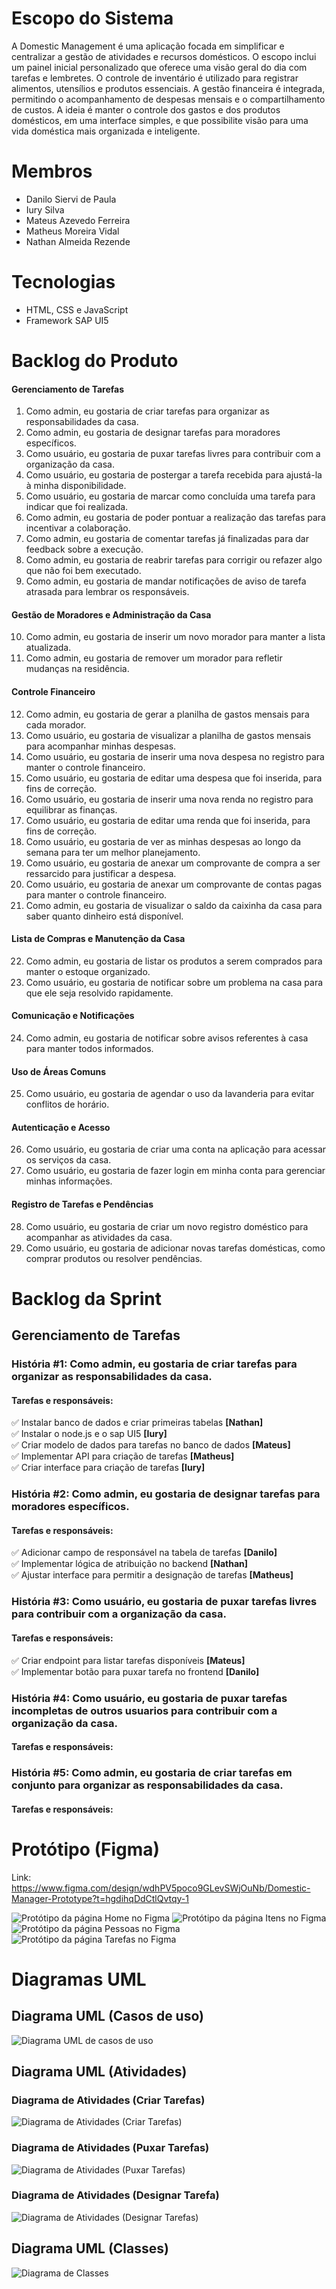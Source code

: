 # Escopo do Sistema
A Domestic Management é uma aplicação focada em simplificar e centralizar a gestão de atividades e recursos domésticos. O escopo inclui um painel inicial personalizado que oferece uma visão geral do dia com tarefas e lembretes. O controle de inventário é utilizado para registrar alimentos, utensílios e produtos essenciais. A gestão financeira é integrada, permitindo o acompanhamento de despesas mensais e o compartilhamento de custos. A ideia é manter o controle dos gastos e dos produtos domésticos, em uma interface simples, e que possibilite visão para uma vida doméstica mais organizada e inteligente.

# Membros
- Danilo Siervi de Paula
- Iury Silva
- Mateus Azevedo Ferreira
- Matheus Moreira Vidal
- Nathan Almeida Rezende

# Tecnologias
- HTML, CSS e JavaScript
- Framework SAP UI5

# Backlog do Produto
#### **Gerenciamento de Tarefas**  
1. Como admin, eu gostaria de criar tarefas para organizar as responsabilidades da casa.  
2. Como admin, eu gostaria de designar tarefas para moradores específicos.  
3. Como usuário, eu gostaria de puxar tarefas livres para contribuir com a organização da casa.  
4. Como usuário, eu gostaria de postergar a tarefa recebida para ajustá-la à minha disponibilidade.  
5. Como usuário, eu gostaria de marcar como concluída uma tarefa para indicar que foi realizada.  
6. Como admin, eu gostaria de poder pontuar a realização das tarefas para incentivar a colaboração.  
7. Como admin, eu gostaria de comentar tarefas já finalizadas para dar feedback sobre a execução.  
8. Como admin, eu gostaria de reabrir tarefas para corrigir ou refazer algo que não foi bem executado.  
9. Como admin, eu gostaria de mandar notificações de aviso de tarefa atrasada para lembrar os responsáveis.  

#### **Gestão de Moradores e Administração da Casa**  
10. Como admin, eu gostaria de inserir um novo morador para manter a lista atualizada.  
11. Como admin, eu gostaria de remover um morador para refletir mudanças na residência.  

#### **Controle Financeiro**  
12. Como admin, eu gostaria de gerar a planilha de gastos mensais para cada morador.  
13. Como usuário, eu gostaria de visualizar a planilha de gastos mensais para acompanhar minhas despesas.  
14. Como usuário, eu gostaria de inserir uma nova despesa no registro para manter o controle financeiro.  
15. Como usuário, eu gostaria de editar uma despesa que foi inserida, para fins de correção.  
16. Como usuário, eu gostaria de inserir uma nova renda no registro para equilibrar as finanças.  
17. Como usuário, eu gostaria de editar uma renda que foi inserida, para fins de correção.  
18. Como usuário, eu gostaria de ver as minhas despesas ao longo da semana para ter um melhor planejamento.  
19. Como usuário, eu gostaria de anexar um comprovante de compra a ser ressarcido para justificar a despesa.  
20. Como usuário, eu gostaria de anexar um comprovante de contas pagas para manter o controle financeiro.  
21. Como admin, eu gostaria de visualizar o saldo da caixinha da casa para saber quanto dinheiro está disponível.  

#### **Lista de Compras e Manutenção da Casa**  
22. Como admin, eu gostaria de listar os produtos a serem comprados para manter o estoque organizado.  
23. Como usuário, eu gostaria de notificar sobre um problema na casa para que ele seja resolvido rapidamente.  

#### **Comunicação e Notificações**  
24. Como admin, eu gostaria de notificar sobre avisos referentes à casa para manter todos informados.  

#### **Uso de Áreas Comuns**  
25. Como usuário, eu gostaria de agendar o uso da lavanderia para evitar conflitos de horário.  

#### **Autenticação e Acesso**  
26. Como usuário, eu gostaria de criar uma conta na aplicação para acessar os serviços da casa.  
27. Como usuário, eu gostaria de fazer login em minha conta para gerenciar minhas informações.  

#### **Registro de Tarefas e Pendências**  
28. Como usuário, eu gostaria de criar um novo registro doméstico para acompanhar as atividades da casa.  
29. Como usuário, eu gostaria de adicionar novas tarefas domésticas, como comprar produtos ou resolver pendências.  


# **Backlog da Sprint**  

## **Gerenciamento de Tarefas**  

### **História #1: Como admin, eu gostaria de criar tarefas para organizar as responsabilidades da casa.**  
#### **Tarefas e responsáveis:**  
✅ Instalar banco de dados e criar primeiras tabelas **[Nathan]**  
✅ Instalar o node.js e o sap UI5 **[Iury]**  
✅ Criar modelo de dados para tarefas no banco de dados **[Mateus]**  
✅ Implementar API para criação de tarefas **[Matheus]**  
✅ Criar interface para criação de tarefas **[Iury]**  

### **História #2: Como admin, eu gostaria de designar tarefas para moradores específicos.**  
#### **Tarefas e responsáveis:**  
✅ Adicionar campo de responsável na tabela de tarefas **[Danilo]**  
✅ Implementar lógica de atribuição no backend **[Nathan]**  
✅ Ajustar interface para permitir a designação de tarefas **[Matheus]**  

### **História #3: Como usuário, eu gostaria de puxar tarefas livres para contribuir com a organização da casa.**  
#### **Tarefas e responsáveis:**  
✅ Criar endpoint para listar tarefas disponíveis **[Mateus]**  
✅ Implementar botão para puxar tarefa no frontend **[Danilo]**  

### **História #4: Como usuário, eu gostaria de puxar tarefas incompletas de outros usuarios para contribuir com a organização da casa.** 
#### **Tarefas e responsáveis:**

### **História #5: Como admin, eu gostaria de criar tarefas em conjunto para organizar as responsabilidades da casa.**
#### **Tarefas e responsáveis:**

# **Protótipo (Figma)**
Link: <https://www.figma.com/design/wdhPV5poco9GLevSWjOuNb/Domestic-Manager-Prototype?t=hgdihqDdCtlQvtqy-1>

<img src="Imagens-Figma/Home.jpg" alt="Protótipo da página Home no Figma" >
<img src="Imagens-Figma/Itens.jpg" alt="Protótipo da página Itens no Figma" >
<img src="Imagens-Figma/Pessoas.jpg" alt="Protótipo da página Pessoas no Figma" >
<img src="Imagens-Figma/Tarefas.jpg" alt="Protótipo da página Tarefas no Figma" >

# **Diagramas UML**

## **Diagrama UML (Casos de uso)** 

<img src="Diagramas-UML/Diagrama-CasosDeUso.png" alt="Diagrama UML de casos de uso" >

## **Diagrama UML (Atividades)**

### **Diagrama de Atividades (Criar Tarefas)** 

<img src="Diagramas-UML/Diagrama-Atividades(Criar-Tarefa).png" alt="Diagrama de Atividades (Criar Tarefas)">

### **Diagrama de Atividades (Puxar Tarefas)**

<img src="Diagramas-UML/Diagrama-Atividades(Puxar-Tarefa).png" alt="Diagrama de Atividades (Puxar Tarefas)">

### **Diagrama de Atividades (Designar Tarefa)**

<img src="Diagramas-UML/Diagrama-Atividades(Designar-Tarefa).png" alt="Diagrama de Atividades (Designar Tarefas)">

## **Diagrama UML (Classes)** 

<img src="Diagramas-UML/Diagrama-de-Classes.png" alt="Diagrama de Classes">
